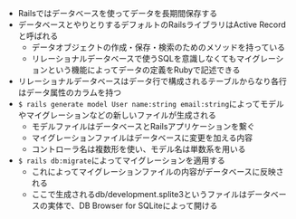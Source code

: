 - Railsではデータベースを使ってデータを長期間保存する
- データベースとやりとりするデフォルトのRailsライブラリはActive Recordと呼ばれる
  - データオブジェクトの作成・保存・検索のためのメソッドを持っている
  - リレーショナルデータベースで使うSQLを意識しなくてもマイグレーションという機能によってデータの定義をRubyで記述できる
- リレーショナルデータベースはデータ行で構成されるテーブルからなり各行はデータ属性のカラムを持つ
- ```$ rails generate model User name:string email:string```によってモデルやマイグレーションなどの新しいファイルが生成される
  - モデルファイルはデータベースとRailsアプリケーションを繋ぐ
  - マイグレーションファイルはデータベースに変更を加える内容
  - コントローラ名は複数形を使い、モデル名は単数系を用いる
- ```$ rails db:migrate```によってマイグレーションを適用する
  - これによってマイグレーションファイルの内容がデータベースに反映される
  - ここで生成されるdb/development.splite3というファイルはデータベースの実体で、DB Browser for SQLiteによって開ける


